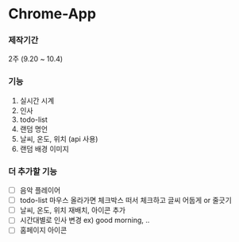 # Chrome-App

### 제작기간
2주 (9.20 ~ 10.4)

### 기능
1. 실시간 시계
2. 인사
3. todo-list
4. 랜덤 명언
5. 날씨, 온도, 위치 (api 사용)
6. 랜덤 배경 이미지

### 더 추가할 기능
- [ ] 음악 플레이어
- [ ] todo-list 마우스 올라가면 체크박스 떠서 체크하고 글씨 어둡게 or 줄긋기
- [ ] 날씨, 온도, 위치 재배치, 아이콘 추가
- [ ] 시간대별로 인사 변경 ex) good morning, ..
- [ ] 홈페이지 아이콘

